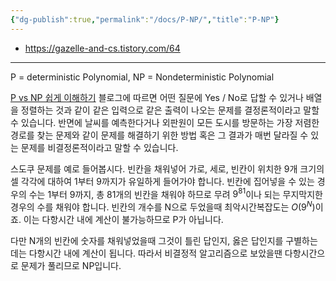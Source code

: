 ```yaml
---
{"dg-publish":true,"permalink":"/docs/P-NP/","title":"P-NP"}
---
```


- <https://gazelle-and-cs.tistory.com/64>
---

P = deterministic Polynomial, NP = Nondeterministic Polynomial

[P vs NP 쉽게 이해하기](https://gazelle-and-cs.tistory.com/64) 블로그에 따르면 어떤 질문에 Yes / No로 답할 수 있거나 배열을 정렬하는 것과 같이 같은 입력으로 같은 출력이 나오는 문제를 결정론적이라고 말할 수 있습니다. 반면에 날씨를 예측한다거나 외판원이 모든 도시를 방문하는 가장 저렴한 경로를 찾는 문제와 같이 문제를 해결하기 위한 방법 혹은 그 결과가 매번 달라질 수 있는 문제를 비결정론적이라고 말할 수 있습니다.

스도쿠 문제를 예로 들어봅시다. 빈칸을 채워넣어 가로, 세로, 빈칸이 위치한 9개 크기의 셀 각각에 대하여 1부터 9까지가 유일하게 들어가야 합니다. 빈칸에 집어넣을 수 있는 경우의 수는 1부터 9까지, 총 81개의 빈칸을 채워야 하므로 무려 $9^{81}$이나 되는 무지막지한 경우의 수를 채워야 합니다. 빈칸의 개수를 N으로 두었을때 최악시간복잡도는 $O(9^N)$이죠. 이는 다항시간 내에 계산이 불가능하므로 P가 아닙니다.

다만 N개의 빈칸에 숫자를 채워넣었을때 그것이 틀린 답인지, 옳은 답인지를 구별하는데는 다항시간 내에 계산이 됩니다. 따라서 비결정적 알고리즘으로 보았을땐 다항시간으로 문제가 풀리므로 NP입니다.
